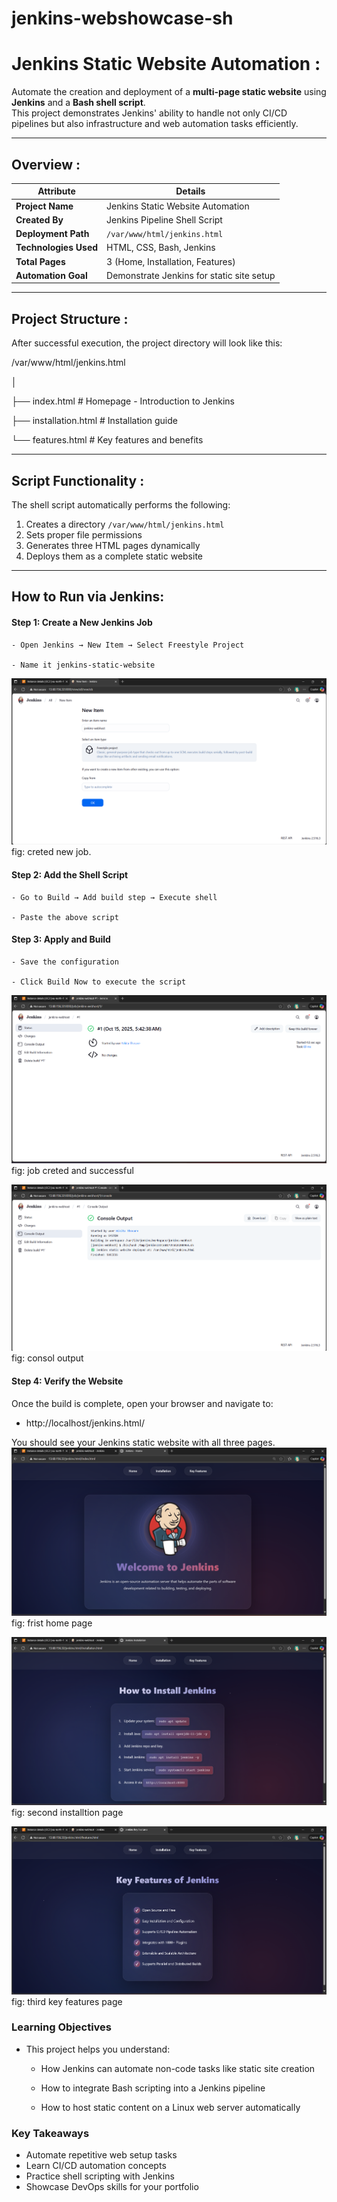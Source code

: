 # jenkins-webshowcase-sh

# Jenkins Static Website Automation :

Automate the creation and deployment of a **multi-page static website** using **Jenkins** and a **Bash shell script**.  
This project demonstrates Jenkins' ability to handle not only CI/CD pipelines but also infrastructure and web automation tasks efficiently.

---

## Overview :

| Attribute | Details |
|------------|----------|
| **Project Name** | Jenkins Static Website Automation |
| **Created By** | Jenkins Pipeline Shell Script |
| **Deployment Path** | `/var/www/html/jenkins.html` |
| **Technologies Used** | HTML, CSS, Bash, Jenkins |
| **Total Pages** | 3 (Home, Installation, Features) |
| **Automation Goal** | Demonstrate Jenkins for static site setup |

---

##  Project Structure :

After successful execution, the project directory will look like this:

/var/www/html/jenkins.html

│

├── index.html # Homepage - Introduction to Jenkins

├── installation.html # Installation guide

└── features.html # Key features and benefits


---

##  Script Functionality :

The shell script automatically performs the following:

1. Creates a directory `/var/www/html/jenkins.html`
2. Sets proper file permissions
3. Generates three HTML pages dynamically
4. Deploys them as a complete static website

---

## How to Run via Jenkins: 

#### Step 1: Create a New Jenkins Job

    - Open Jenkins → New Item → Select Freestyle Project

    - Name it jenkins-static-website

![](./img/Screenshot%202025-10-15%20111124.png)
fig: creted new job.

####  Step 2: Add the Shell Script

    - Go to Build → Add build step → Execute shell

    - Paste the above script


#### Step 3: Apply and Build

    - Save the configuration

    - Click Build Now to execute the script
    
![](./img/Screenshot%202025-10-15%20111252.png)
fig: job creted and successful

![](./img/Screenshot%202025-10-15%20111304.png)
fig: consol output


#### Step 4: Verify the Website

Once the build is complete, open your browser and navigate to:

-  http://localhost/jenkins.html/

You should see your Jenkins static website with all three pages.
![](./img/Screenshot%202025-10-15%20113200.png)
fig: frist home page

![](./img/Screenshot%202025-10-15%20113218.png)
fig: second installtion page

![](./img/Screenshot%202025-10-15%20113237.png)
fig: third key features page


###  Learning Objectives

- This project helps you understand:

    - How Jenkins can automate non-code tasks like static site creation

    - How to integrate Bash scripting into a Jenkins pipeline

    - How to host static content on a Linux web server automatically

### Key Takeaways
- Automate repetitive web setup tasks
- Learn CI/CD automation concepts
- Practice shell scripting with Jenkins
- Showcase DevOps skills for your portfolio